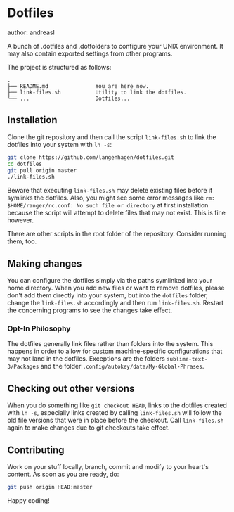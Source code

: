 # Dotfiles
author: andreasl

A bunch of .dotfiles and .dotfolders to configure your UNIX environment.
It may also contain exported settings from other programs.

The project is structured as follows:
```
.
├── README.md               You are here now.
├── link-files.sh           Utility to link the dotfiles.
└── ...                     Dotfiles...
```


## Installation
Clone the git repository and then call the script `link-files.sh` to link the dotfiles
into your system with `ln -s`:

```bash
git clone https://github.com/langenhagen/dotfiles.git
cd dotfiles
git pull origin master
./link-files.sh
```

Beware that executing `link-files.sh` may delete existing files before it symlinks the dotfiles.
Also, you might see some error messages like `rm: $HOME/ranger/rc.conf: No such file or directory`
at first installation because the script will attempt to delete files that may not exist.
This is fine however.

There are other scripts in the root folder of the repository. Consider running them, too.


## Making changes
You can configure the dotfiles simply via the paths symlinked into your home directory.
When you add new files or want to remove dotfiles, please don't add them directly into
your system, but into the `dotfiles` folder, change the `link-files.sh` accordingly and
then run `link-files.sh`. Restart the concerning programs to see the changes take effect.

### Opt-In Philosophy
The dotfiles generally link files rather than folders into the system. This happens in order to
allow for custom machine-specific configurations that may not land in the dotfiles.
Exceptions are the folders `sublime-text-3/Packages` and the folder
`.config/autokey/data/My-Global-Phrases`.


## Checking out other versions
When you do something like `git checkout HEAD`, links to the dotfiles created with `ln -s`,
especially links created by calling `link-files.sh` will follow the old file versions that
were in place before the checkout. Call `link-files.sh` again to make changes due to git
checkouts take effect.


## Contributing
Work on your stuff locally, branch, commit and modify to your heart's content.
As soon as you are ready, do:

```bash
git push origin HEAD:master
```

Happy coding!
